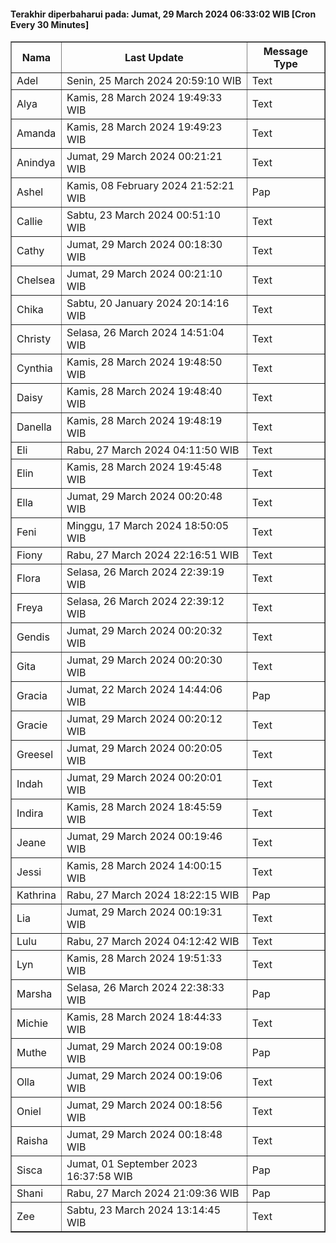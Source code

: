 #### Terakhir diperbaharui pada: Jumat, 29 March 2024 06:33:02 WIB [Cron Every 30 Minutes]

<table border='1'><tr><th>Nama</th><th>Last Update</th><th>Message Type</th></tr><tr><td>Adel</td><td>Senin, 25 March 2024 20:59:10 WIB</td><td>Text</td></tr><tr><td>Alya</td><td>Kamis, 28 March 2024 19:49:33 WIB</td><td>Text</td></tr><tr><td>Amanda</td><td>Kamis, 28 March 2024 19:49:23 WIB</td><td>Text</td></tr><tr><td>Anindya</td><td>Jumat, 29 March 2024 00:21:21 WIB</td><td>Text</td></tr><tr><td>Ashel</td><td>Kamis, 08 February 2024 21:52:21 WIB</td><td>Pap</td></tr><tr><td>Callie</td><td>Sabtu, 23 March 2024 00:51:10 WIB</td><td>Text</td></tr><tr><td>Cathy</td><td>Jumat, 29 March 2024 00:18:30 WIB</td><td>Text</td></tr><tr><td>Chelsea</td><td>Jumat, 29 March 2024 00:21:10 WIB</td><td>Text</td></tr><tr><td>Chika</td><td>Sabtu, 20 January 2024 20:14:16 WIB</td><td>Text</td></tr><tr><td>Christy</td><td>Selasa, 26 March 2024 14:51:04 WIB</td><td>Text</td></tr><tr><td>Cynthia</td><td>Kamis, 28 March 2024 19:48:50 WIB</td><td>Text</td></tr><tr><td>Daisy</td><td>Kamis, 28 March 2024 19:48:40 WIB</td><td>Text</td></tr><tr><td>Danella</td><td>Kamis, 28 March 2024 19:48:19 WIB</td><td>Text</td></tr><tr><td>Eli</td><td>Rabu, 27 March 2024 04:11:50 WIB</td><td>Text</td></tr><tr><td>Elin</td><td>Kamis, 28 March 2024 19:45:48 WIB</td><td>Text</td></tr><tr><td>Ella</td><td>Jumat, 29 March 2024 00:20:48 WIB</td><td>Text</td></tr><tr><td>Feni</td><td>Minggu, 17 March 2024 18:50:05 WIB</td><td>Text</td></tr><tr><td>Fiony</td><td>Rabu, 27 March 2024 22:16:51 WIB</td><td>Text</td></tr><tr><td>Flora</td><td>Selasa, 26 March 2024 22:39:19 WIB</td><td>Text</td></tr><tr><td>Freya</td><td>Selasa, 26 March 2024 22:39:12 WIB</td><td>Text</td></tr><tr><td>Gendis</td><td>Jumat, 29 March 2024 00:20:32 WIB</td><td>Text</td></tr><tr><td>Gita</td><td>Jumat, 29 March 2024 00:20:30 WIB</td><td>Text</td></tr><tr><td>Gracia</td><td>Jumat, 22 March 2024 14:44:06 WIB</td><td>Pap</td></tr><tr><td>Gracie</td><td>Jumat, 29 March 2024 00:20:12 WIB</td><td>Text</td></tr><tr><td>Greesel</td><td>Jumat, 29 March 2024 00:20:05 WIB</td><td>Text</td></tr><tr><td>Indah</td><td>Jumat, 29 March 2024 00:20:01 WIB</td><td>Text</td></tr><tr><td>Indira</td><td>Kamis, 28 March 2024 18:45:59 WIB</td><td>Text</td></tr><tr><td>Jeane</td><td>Jumat, 29 March 2024 00:19:46 WIB</td><td>Text</td></tr><tr><td>Jessi</td><td>Kamis, 28 March 2024 14:00:15 WIB</td><td>Text</td></tr><tr><td>Kathrina</td><td>Rabu, 27 March 2024 18:22:15 WIB</td><td>Pap</td></tr><tr><td>Lia</td><td>Jumat, 29 March 2024 00:19:31 WIB</td><td>Text</td></tr><tr><td>Lulu</td><td>Rabu, 27 March 2024 04:12:42 WIB</td><td>Text</td></tr><tr><td>Lyn</td><td>Kamis, 28 March 2024 19:51:33 WIB</td><td>Text</td></tr><tr><td>Marsha</td><td>Selasa, 26 March 2024 22:38:33 WIB</td><td>Pap</td></tr><tr><td>Michie</td><td>Kamis, 28 March 2024 18:44:33 WIB</td><td>Text</td></tr><tr><td>Muthe</td><td>Jumat, 29 March 2024 00:19:08 WIB</td><td>Pap</td></tr><tr><td>Olla</td><td>Jumat, 29 March 2024 00:19:06 WIB</td><td>Text</td></tr><tr><td>Oniel</td><td>Jumat, 29 March 2024 00:18:56 WIB</td><td>Text</td></tr><tr><td>Raisha</td><td>Jumat, 29 March 2024 00:18:48 WIB</td><td>Text</td></tr><tr><td>Sisca</td><td>Jumat, 01 September 2023 16:37:58 WIB</td><td>Pap</td></tr><tr><td>Shani</td><td>Rabu, 27 March 2024 21:09:36 WIB</td><td>Pap</td></tr><tr><td>Zee</td><td>Sabtu, 23 March 2024 13:14:45 WIB</td><td>Text</td></tr></table>